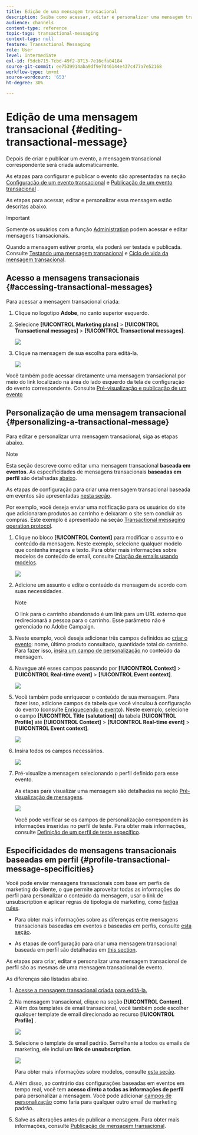```yaml
---
title: Edição de uma mensagem transacional
description: Saiba como acessar, editar e personalizar uma mensagem transacional.
audience: channels
content-type: reference
topic-tags: transactional-messaging
context-tags: null
feature: Transactional Messaging
role: User
level: Intermediate
exl-id: f5dcb715-7cbd-49f2-8713-7e16cfa04184
source-git-commit: ee7539914aba9df9e7d46144e437c477a7e52168
workflow-type: tm+mt
source-wordcount: '653'
ht-degree: 30%

---
```


# Edição de uma mensagem transacional {#editing-transactional-message}

Depois de criar e publicar um evento<!--(the cart abandonment example as explained in [this section](../../channels/using/getting-started-with-transactional-msg.md#transactional-messaging-operating-principle))-->, a mensagem transacional correspondente será criada automaticamente.

As etapas para configurar e publicar o evento são apresentadas na seção [Configuração de um evento transacional](../../channels/using/configuring-transactional-event.md) e [Publicação de um evento transacional](../../channels/using/publishing-transactional-event.md) .

As etapas para acessar, editar e personalizar essa mensagem estão descritas abaixo.

>[!IMPORTANT]
>
>Somente os usuários com a função [Administration](../../administration/using/users-management.md#functional-administrators) podem acessar e editar mensagens transacionais.

Quando a mensagem estiver pronta, ela poderá ser testada e publicada. Consulte [Testando uma mensagem transacional](../../channels/using/testing-transactional-message.md) e [Ciclo de vida da mensagem transacional](../../channels/using/publishing-transactional-message.md).

## Acesso a mensagens transacionais {#accessing-transactional-messages}

Para acessar a mensagem transacional criada:

1. Clique no logotipo **Adobe**, no canto superior esquerdo.
1. Selecione **[!UICONTROL Marketing plans]** > **[!UICONTROL Transactional messages]** > **[!UICONTROL Transactional messages]**.

   ![](assets/message-center_4.png)

1. Clique na mensagem de sua escolha para editá-la.

   ![](assets/message-center_message-board.png)

Você também pode acessar diretamente uma mensagem transacional por meio do link localizado na área do lado esquerdo da tela de configuração do evento correspondente. Consulte [Pré-visualização e publicação de um evento](../../channels/using/publishing-transactional-event.md#previewing-and-publishing-the-event)

## Personalização de uma mensagem transacional {#personalizing-a-transactional-message}

Para editar e personalizar uma mensagem transacional, siga as etapas abaixo.

>[!NOTE]
>
>Esta seção descreve como editar uma mensagem transacional **baseada em eventos**. As especificidades de mensagens transacionais **baseadas em perfil** são detalhadas [abaixo](#profile-transactional-message-specificities).
>
>As etapas de configuração para criar uma mensagem transacional baseada em eventos são apresentadas [nesta seção](../../channels/using/configuring-transactional-event.md#event-based-transactional-messages).

Por exemplo, você deseja enviar uma notificação para os usuários do site que adicionaram produtos ao carrinho e deixaram o site sem concluir as compras. Este exemplo é apresentado na seção [Transactional messaging operation protocol](../../channels/using/getting-started-with-transactional-msg.md#transactional-messaging-operating-principle).

1. Clique no bloco **[!UICONTROL Content]** para modificar o assunto e o conteúdo da mensagem. Neste exemplo, selecione qualquer modelo que contenha imagens e texto. Para obter mais informações sobre modelos de conteúdo de email, consulte [Criação de emails usando modelos](../../designing/using/using-reusable-content.md#designing-templates).

   ![](assets/message-center_6.png)

1. Adicione um assunto e edite o conteúdo da mensagem de acordo com suas necessidades.

   >[!NOTE]
   >
   >O link para o carrinho abandonado é um link para um URL externo que redirecionará a pessoa para o carrinho. Esse parâmetro não é gerenciado no Adobe Campaign.

1. Neste exemplo, você deseja adicionar três campos definidos ao [criar o evento](../../channels/using/configuring-transactional-event.md): nome, último produto consultado, quantidade total do carrinho. Para fazer isso, [insira um campo de personalização ](../../designing/using/personalization.md#inserting-a-personalization-field) no conteúdo da mensagem.

1. Navegue até esses campos passando por **[!UICONTROL Context]** > **[!UICONTROL Real-time event]** > **[!UICONTROL Event context]**.

   ![](assets/message-center_7.png)

1. Você também pode enriquecer o conteúdo de sua mensagem. Para fazer isso, adicione campos da tabela que você vinculou à configuração do evento (consulte [Enriquecendo o evento](../../channels/using/configuring-transactional-event.md#enriching-the-transactional-message-content)). Neste exemplo, selecione o campo **[!UICONTROL Title (salutation)]** da tabela **[!UICONTROL Profile]** até **[!UICONTROL Context]** > **[!UICONTROL Real-time event]** > **[!UICONTROL Event context]**.

   ![](assets/message-center_7-enrichment.png)

1. Insira todos os campos necessários.

   ![](assets/message-center_8.png)

1. Pré-visualize a mensagem selecionando o perfil definido para esse evento.

   As etapas para visualizar uma mensagem são detalhadas na seção [Pré-visualização de mensagens](../../sending/using/previewing-messages.md).

   ![](assets/message-center_9.png)

   Você pode verificar se os campos de personalização correspondem às informações inseridas no perfil de teste. Para obter mais informações, consulte [Definição de um perfil de teste específico](../../channels/using/testing-transactional-message.md#defining-specific-test-profile).

<!--## Using product listings in a transactional message {#using-product-listings-in-a-transactional-message}

When editing the content of a transactional email, you can create product listings referencing one or more data collections. For example, in a cart abandonment email, you can include a list of all products that were in the users' carts when they left your website, with an image, the price, and a link to each product.

>[!IMPORTANT]
>
>Product listings are only available for the email channel, when editing transactional email content through the [Email Designer](../../designing/using/designing-content-in-adobe-campaign.md#email-designer-interface) interface.

To add a list of abandoned products in a transactional message, follow the steps below.

You can also watch [this set of videos](https://experienceleague.adobe.com/docs/campaign-standard-learn/tutorials/designing-content/product-listings-in-transactional-email.html?lang=en#configure-product-listings-in-transactional-emails) explaining the steps that are required to configure product listings in a transactional email.

>[!NOTE]
>
>Adobe Campaign does not support nested product listings, meaning that you cannot include a product listing inside another one.

### Defining a product listing {#defining-a-product-listing}

Before being able to use a product listing in a transactional message, you need to define at the event level the list of products and the fields for each product of the list you want to display. For more on this, see [Defining data collections](../../channels/using/configuring-transactional-event.md#defining-data-collections).

1. In the transactional message, click the **[!UICONTROL Content]** block to modify the email content.
1. Drag and drop a structure component to the workspace. For more on this, see [Defining the email structure](../../designing/using/designing-from-scratch.md#defining-the-email-structure).

   For example, select a one-column structure component and add a text component, an image component and a button component. For more on this, see [Using content components](../../designing/using/designing-from-scratch.md#about-content-components).

1. Select the structure component you just created and click the **[!UICONTROL Enable product listing]** icon from the contextual toolbar.

   ![](assets/message-center_loop_create.png)

   The structure component is highlighted with an orange frame and the **[!UICONTROL Product listing]** settings are displayed in the left palette.

   ![](assets/message-center_loop_palette.png)

1. Select how the elements of the collection will be displayed:

    * **[!UICONTROL Row]**: horizontally, meaning each element on one row under the other.
    * **[!UICONTROL Column]**: vertically, meaning each element next to the other on the same row.

   >[!NOTE]
   >
   >The **[!UICONTROL Column]** option is only available when using a multicolumn structure component ( **[!UICONTROL 2:2 column]**, **[!UICONTROL 3:3 column]** and **[!UICONTROL 4:4 column]** ). When editing the product listing, only fill in the first column: the other columns will not be taken into account. For more on selecting structure components, see [Defining the email structure](../../designing/using/designing-from-scratch.md#defining-the-email-structure).

1. Select the data collection you created when configuring the event related to the transactional message. You can find it under the **[!UICONTROL Context]** > **[!UICONTROL Real-time event]** > **[!UICONTROL Event context]** node.

   ![](assets/message-center_loop_selection.png)

   For more on configuring the event, see [Defining data collections](../../channels/using/configuring-transactional-event.md#defining-data-collections).

1. Use the **[!UICONTROL First item]** drop-down list to select which element will start the list displayed in the email.

   For example, if you select 2, the first item of the collection will not be displayed in the email. The product listing will start on the second item.

1. Select the maximum number of items to display in the list.

   >[!NOTE]
   >
   >If you want the elements of your list to be displayed vertically ( **[!UICONTROL Column]** ), the maximum number of items is limited according to the selected structure component (2, 3 or 4 columns). For more on selecting structure components, see [Editing the email structure](../../designing/using/designing-from-scratch.md#defining-the-email-structure).

### Populating the product listing {#populating-the-product-listing}

To display a list of products coming from the event linked to the transactional email, follow the steps below.

For more on creating a collection and related fields when configuring the event, see [Defining data collections](../../channels/using/configuring-transactional-event.md#defining-data-collections).

1. Select the image component you inserted, select **[!UICONTROL Enable personalization]** and click the pencil in the Settings pane.

   ![](assets/message-center_loop_image.png)

1. Select **[!UICONTROL Add personalization field]** in the **[!UICONTROL Image source URL]** window that opens.

   From the **[!UICONTROL Context]** > **[!UICONTROL Real-time event]** > **[!UICONTROL Event context]** node, open the node corresponding to the collection that you created (here **[!UICONTROL Product list]** ) and select the image field that you defined (here **[!UICONTROL Product image]** ). Click **[!UICONTROL Save]**.

   ![](assets/message-center_loop_product-image.png)

   The personalization field that you selected is now displayed in the Settings pane.

1. At the desired position, select **[!UICONTROL Insert personalization field]** from the contextual toolbar.

   ![](assets/message-center_loop_product.png)

1. From the **[!UICONTROL Context]** > **[!UICONTROL Real-time event]** > **[!UICONTROL Event context]** node, open the node corresponding to the collection that you created (here **[!UICONTROL Product list]** ) and select the field that you created (here **[!UICONTROL Product name]** ). Click **[!UICONTROL Confirm]**.

   ![](assets/message-center_loop_product_node.png)

   The personalization field that you selected is now displayed at the desired position in the email content.

1. Proceed similarly to insert the price.
1. Select some text and select **[!UICONTROL Insert link]** from the contextual toolbar.

   ![](assets/message-center_loop_link_insert.png)

1. Select **[!UICONTROL Add personalization field]** in the **[!UICONTROL Insert link]** window that opens.

   From the **[!UICONTROL Context]** > **[!UICONTROL Real-time event]** > **[!UICONTROL Event context]** node, open the node corresponding to the collection that you created (here **[!UICONTROL Product list]** ) and select the URL field that you created (here **[!UICONTROL Product URL]** ). Click **[!UICONTROL Save]**.

   >[!IMPORTANT]
   >
   >For security reasons, make sure you insert the personalization field inside a link starting with a proper static domain name.

   ![](assets/message-center_loop_link_select.png)

   The personalization field that you selected is now displayed in the Settings pane.

1. Select the structure component on which the product listing is applied and select **[!UICONTROL Show fallback]** to define a default content.

   ![](assets/message-center_loop_fallback_show.png)

1. Drag one or more content components and edit them as needed.

   ![](assets/message-center_loop_fallback.png)

   The fallback content will be displayed if the collection is empty when the event is triggered, for example if a customer has nothing in his cart.

1. From the Settings pane, edit the styles for the product listing. For more on this, see [Managing email styles](../../designing/using/styles.md).
1. Preview the email using a test profile linked to the relevant transactional event and for which you defined collection data. For example, add the following information in the **[!UICONTROL Event data]** section for the test profile you want to use:

   ![](assets/message-center_loop_test-profile_payload.png)

   For more on defining a test profile in a transactional message, see [this section](../../channels/using/testing-transactional-message.md#defining-specific-test-profile).-->

## Especificidades de mensagens transacionais baseadas em perfil {#profile-transactional-message-specificities}

Você pode enviar mensagens transacionais com base em perfis de marketing do cliente, o que permite aproveitar todas as informações do perfil para personalizar o conteúdo da mensagem, usar o link de unsubscription e aplicar regras de tipologia de marketing, como [fadiga rules](../../sending/using/fatigue-rules.md).

* Para obter mais informações sobre as diferenças entre mensagens transacionais baseadas em eventos e baseadas em perfis, consulte [esta seção](../../channels/using/getting-started-with-transactional-msg.md#transactional-message-types).

* As etapas de configuração para criar uma mensagem transacional baseada em perfil são detalhadas em [this section](../../channels/using/configuring-transactional-event.md#profile-based-transactional-messages).

As etapas para criar, editar e personalizar uma mensagem transacional de perfil são as mesmas de uma mensagem transacional de evento.

As diferenças são listadas abaixo.

1. [Acesse a mensagem transacional criada para editá-la.](#accessing-transactional-messages)
1. Na mensagem transacional, clique na seção **[!UICONTROL Content]**. Além dos templates de email transacional, você também pode escolher qualquer template de email direcionado ao recurso **[!UICONTROL Profile]** .

   ![](assets/message-center_marketing_templates.png)

1. Selecione o template de email padrão. Semelhante a todos os emails de marketing, ele inclui um **link de unsubscription**.

   ![](assets/message-center_marketing_perso_unsubscription.png)

   Para obter mais informações sobre modelos, consulte [esta seção](../../designing/using/using-reusable-content.md#content-templates).

1. Além disso, ao contrário das configurações baseadas em eventos em tempo real, você tem **acesso direto a todas as informações de perfil** para personalizar a mensagem. Você pode adicionar [campos de personalização](../../designing/using/personalization.md#inserting-a-personalization-field) como faria para qualquer outro email de marketing padrão.

1. Salve as alterações antes de publicar a mensagem. Para obter mais informações, consulte [Publicação de mensagem transacional](../../channels/using/publishing-transactional-message.md#publishing-a-transactional-message).

<!--### Monitoring a profile transactional message delivery {#monitoring-a-profile-transactional-message-delivery}

Once the message is published and your site integration is done, you can monitor the delivery.

1. To view the message delivery log, click the icon at the bottom right of the **[!UICONTROL Deployment]** block.

1. Click the **[!UICONTROL Execution list]** tab.

   ![](assets/message-center_execution_tab.png)

1. Select the latest execution delivery.

   An **execution delivery** is a non-actionable and non-functional technical message created once a month for each transactional message, and each time a transactional message is edited and published again

1. Select the **[!UICONTROL Sending logs]** tab. In the **[!UICONTROL Status]** column, **[!UICONTROL Sent]** indicates that a profile has opted in.

   ![](assets/message-center_marketing_sending_logs.png)

1. Select the **[!UICONTROL Exclusions logs]** tab to view recipients who have been excluded from the message target, such as addresses on denylist.

   ![](assets/message-center_marketing_exclusion_logs.png)

>[!NOTE]
>
>For more information on accessing and using the logs, see [Monitoring a delivery](../../sending/using/monitoring-a-delivery.md).

For any profile that has opted out, the **[!UICONTROL Address on denylist]** typology rule excluded the corresponding recipient.

This rule is part of a specific typology that applies to all transactional messages based on the **[!UICONTROL Profile]** table.

![](assets/message-center_marketing_typology.png)

**Related topics**:

* [Integrate the event triggering](../../channels/using/getting-started-with-transactional-msg.md#integrate-event-trigger)
* [About typologies and typology rules](../../sending/using/about-typology-rules.md)-->
